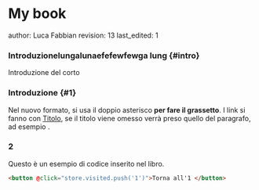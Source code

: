# My book
author: Luca Fabbian
revision: 13
last_edited: 1



### Introduzionelungalunaefefewfewga lung {#intro}
Introduzione del corto


### Introduzione {#1}
Nel nuovo formato, si usa il doppio asterisco **per fare il grassetto**.
I link si fanno con [Titolo](#2), se il titolo viene omesso verrà preso quello del paragrafo, ad esempio [](#2).


### 2
Questo è un esempio di codice inserito nel libro.
```html
<button @click="store.visited.push('1')">Torna all'1 </button>
```


